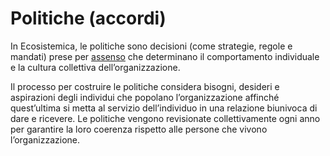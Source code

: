 # Politiche (accordi)

In Ecosistemica, le politiche sono decisioni (come strategie, regole e mandati) prese per [assenso](assenso.md) che determinano il comportamento individuale e la cultura collettiva dell’organizzazione.

Il processo per costruire le politiche considera bisogni, desideri e aspirazioni degli individui che popolano l’organizzazione affinché quest’ultima si metta al servizio dell’individuo in una relazione biunivoca di dare e ricevere. Le politiche vengono revisionate collettivamente ogni anno per garantire la loro coerenza rispetto alle persone che vivono l’organizzazione.
